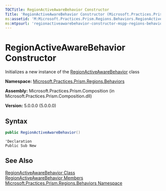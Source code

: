 ```yaml
---
TOCTitle: RegionActiveAwareBehavior Constructor
Title: 'RegionActiveAwareBehavior Constructor (Microsoft.Practices.Prism.Regions.Behaviors)'
ms:assetid: 'M:Microsoft.Practices.Prism.Regions.Behaviors.RegionActiveAwareBehavior.\#ctor'
ms:mtpsurl: 'regionactiveawarebehavior-constructor-mspp-regions-behaviors.md'
---
```


# RegionActiveAwareBehavior Constructor

Initializes a new instance of the [RegionActiveAwareBehavior](/patterns-practices/reference/regionactiveawarebehavior-class-mspp-regions-behaviors) class

**Namespace:** [Microsoft.Practices.Prism.Regions.Behaviors](/patterns-practices/reference/mspp-regions-behaviors-namespace)

**Assembly:** Microsoft.Practices.Prism.Composition (in Microsoft.Practices.Prism.Composition.dll)

**Version:** 5.0.0.0 (5.0.0.0)

## Syntax
```C#
public RegionActiveAwareBehavior()
```

```VB
'Declaration
Public Sub New
```

## See Also

[RegionActiveAwareBehavior Class](/patterns-practices/reference/regionactiveawarebehavior-class-mspp-regions-behaviors)<br/>
[RegionActiveAwareBehavior Members](/patterns-practices/reference/regionactiveawarebehavior-members-mspp-regions-behaviors)<br/>
[Microsoft.Practices.Prism.Regions.Behaviors Namespace](/patterns-practices/reference/mspp-regions-behaviors-namespace)<br/>